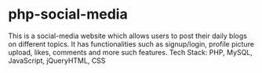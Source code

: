 # php-social-media
This is a social-media website which allows users to post their daily blogs on different topics. It has functionalities such as signup/login, profile picture upload, likes, comments and more such features. Tech Stack: PHP, MySQL, JavaScript, jQueryHTML, CSS
